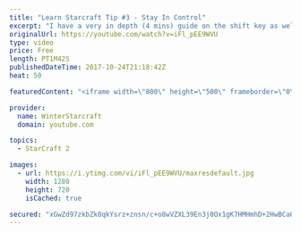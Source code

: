```yaml
---
title: "Learn Starcraft Tip #3 - Stay In Control"
excerpt: "I have a very in depth (4 mins) guide on the shift key as well here https://www.youtube.com/watch?v=7x9pHr544oY"
originalUrl: https://youtube.com/watch?v=iFl_pEE9WVU
type: video
price: Free
length: PT1M42S
publishedDateTime: 2017-10-24T21:18:42Z
heat: 50

featuredContent: "<iframe width=\"800\" height=\"500\" frameborder=\"0\" src=\"https://www.youtube.com/embed/iFl_pEE9WVU\" allow=\"accelerometer; autoplay; encrypted-media; gyroscope; picture-in-picture\" allowfullscreen></iframe>"

provider:
  name: WinterStarcraft
  domain: youtube.com

topics:
  - StarCraft 2

images:
  - url: https://i.ytimg.com/vi/iFl_pEE9WVU/maxresdefault.jpg
    width: 1280
    height: 720
    isCached: true

secured: "xGwZd97zkbZk0qkYsrz+znsn/c+o8wVZXL39En3j0Ox1gK7HMHmhD+2HwBCaQ4lmlxsLoP1bcc/aF82fTjH+SdmMhg7Gd5fQoHeykoMe3LzEq4v35XrvIxdxqkZy9KFuAgAB9zYzNctYcv6lfHGnxpZDEvz62QVu0IXn/EAioSUOVhhbciXlwrIZTV/io3a9Kk8yVxdRjw3UEFeBLYUirR8klgunJQj/collBqMsKoi23Ddk1V40MtB0xPj+o1fy187uzvHG+QaD9PqvyrKJcqHDbMTvjTKdbZK8ErfrhP4FuejN1a+0lADpc3w/QlE0+h8FNMBwK8Yf3LWWTNeR87znBfsaLiABJXF/Rl429rIcds4O6lmW72O5d7yhlgf8bJnPaktsE7wH36TG0QSoQDBITM2T509oZy4L5m13U38=;PkCyv9A0cemArhHqcVhijA=="
---
```



